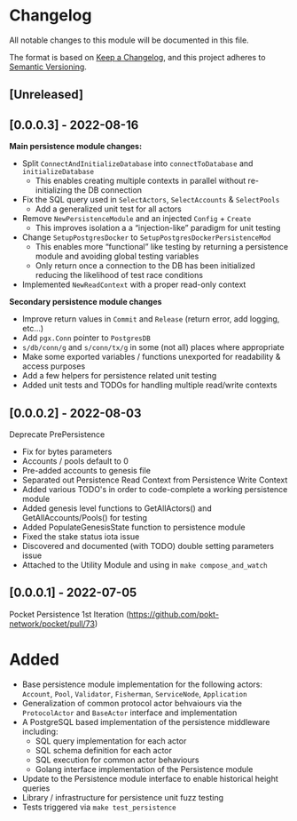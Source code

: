 # Changelog

All notable changes to this module will be documented in this file.

The format is based on [Keep a Changelog](https://keepachangelog.com/en/1.0.0/),
and this project adheres to [Semantic Versioning](https://semver.org/spec/v2.0.0.html).

## [Unreleased]

## [0.0.0.3] - 2022-08-16

**Main persistence module changes:**

- Split `ConnectAndInitializeDatabase` into `connectToDatabase` and `initializeDatabase`
  - This enables creating multiple contexts in parallel without re-initializing the DB connection
- Fix the SQL query used in `SelectActors`, `SelectAccounts` & `SelectPools`
  - Add a generalized unit test for all actors
- Remove `NewPersistenceModule` and an injected `Config` + `Create`
  - This improves isolation a a “injection-like” paradigm for unit testing
- Change `SetupPostgresDocker` to `SetupPostgresDockerPersistenceMod`
  - This enables more “functional” like testing by returning a persistence module and avoiding global testing variables
  - Only return once a connection to the DB has been initialized reducing the likelihood of test race conditions
- Implemented `NewReadContext` with a proper read-only context

**Secondary persistence module changes**

- Improve return values in `Commit` and `Release` (return error, add logging, etc…)
- Add `pgx.Conn` pointer to `PostgresDB`
- `s/db/conn/g` and `s/conn/tx/g` in some (not all) places where appropriate
- Make some exported variables / functions unexported for readability & access purposes
- Add a few helpers for persistence related unit testing
- Added unit tests and TODOs for handling multiple read/write contexts

## [0.0.0.2] - 2022-08-03

Deprecate PrePersistence

- Fix for bytes parameters
- Accounts / pools default to 0
- Pre-added accounts to genesis file
- Separated out Persistence Read Context from Persistence Write Context
- Added various TODO's in order to code-complete a working persistence module
- Added genesis level functions to GetAllActors() and GetAllAccounts/Pools() for testing
- Added PopulateGenesisState function to persistence module
- Fixed the stake status iota issue
- Discovered and documented (with TODO) double setting parameters issue
- Attached to the Utility Module and using in `make compose_and_watch`

## [0.0.0.1] - 2022-07-05

Pocket Persistence 1st Iteration (https://github.com/pokt-network/pocket/pull/73)

# Added

- Base persistence module implementation for the following actors: `Account`, `Pool`, `Validator`, `Fisherman`, `ServiceNode`, `Application`
- Generalization of common protocol actor behvaiours via the `ProtocolActor` and `BaseActor` interface and implementation
- A PostgreSQL based implementation of the persistence middleware including:
  - SQL query implementation for each actor
  - SQL schema definition for each actor
  - SQL execution for common actor behaviours
  - Golang interface implementation of the Persistence module
- Update to the Persistence module interface to enable historical height queries
- Library / infrastructure for persistence unit fuzz testing
- Tests triggered via `make test_persistence`
